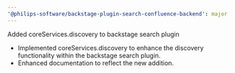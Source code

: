 ```yaml
---
'@philips-software/backstage-plugin-search-confluence-backend': major
---
```


Added coreServices.discovery to backstage search plugin

- Implemented coreServices.discovery to enhance the discovery functionality within the backstage search plugin.
- Enhanced documentation to reflect the new addition.
